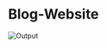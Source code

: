 ﻿# Blog-Website
 ![Output]([/images/path/to/folder/image.png](https://github.com/themukuldharashivkar/Blog-Website/blob/main/website.jpg))

